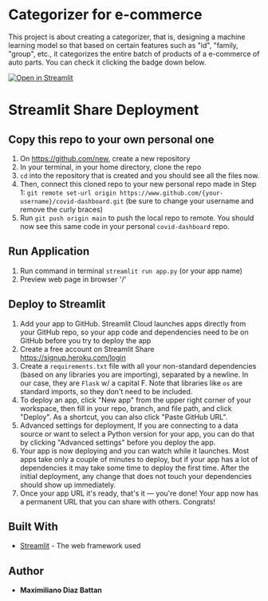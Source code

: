 # Categorizer for e-commerce

This project is about creating a categorizer, that is, designing a machine learning model so that based on certain features such as "id", "family, "group", etc., it categorizes the entire batch of products of a e-commerce of auto parts. You can check it clicking the badge down below.

[![Open in Streamlit](https://static.streamlit.io/badges/streamlit_badge_black_white.svg)](https://share.streamlit.io/maxidiazbattan/streamlit-categorizador-repuestosya/main/app.py)

# Streamlit Share Deployment

## Copy this repo to your own personal one
1. On https://github.com/new, create a new repository  
2. In your terminal, in your home directory, clone the repo
3. `cd` into the repository that is created and you should see all the files now.
4. Then, connect this cloned repo to your new personal repo made in Step 1: `git remote set-url origin https://www.github.com/{your-username}/covid-dashboard.git` (be sure to change your username and remove the curly braces)
5. Run `git push origin main` to push the local repo to remote. You should now see this same code in your personal `covid-dashboard` repo.

## Run Application
1. Run command in terminal `streamlit run app.py` (or your app name)
2. Preview web page in browser '/'

## Deploy to Streamlit
1. Add your app to GitHub. Streamlit Cloud launches apps directly from your GitHub repo, so your app code and dependencies need to be on GitHub before you try to deploy the app
2. Create a free account on Streamlit Share https://signup.heroku.com/login
3. Create a `requirements.txt` file with all your non-standard dependencies (based on any libraries you are importing), separated by a newline. In our case, they are `Flask` w/ a capital F. Note that libraries like `os` are standard imports, so they don't need to be included.
4. To deploy an app, click "New app" from the upper right corner of your workspace, then fill in your repo, branch, and file path, and click "Deploy". As a shortcut, you can also click "Paste GitHub URL".
5. Advanced settings for deployment, If you are connecting to a data source or want to select a Python version for your app, you can do that by clicking "Advanced settings" before you deploy the app.
6. Your app is now deploying and you can watch while it launches. Most apps take only a couple of minutes to deploy, but if your app has a lot of dependencies it may take some time to deploy the first time. After the initial deployment, any change that does not touch your dependencies should show up immediately.
8. Once your app URL it's ready, that's it — you're done! Your app now has a permanent URL that you can share with others. Congrats!

## Built With

* [Streamlit](https://streamlit.io/) - The web framework used

## Author

* **Maximiliano Diaz Battan** 

